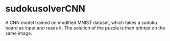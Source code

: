 # sudokusolverCNN
A CNN model trained on modified MNIST dataset, which takes a sudoku board as input and reads it. The solution of the puzzle is then printed on the same image.
